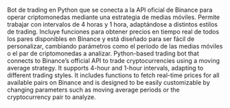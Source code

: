 Bot de trading en Python que se conecta a la API oficial de Binance para operar criptomonedas mediante una estrategia de medias móviles. Permite trabajar con intervalos de 4 horas y 1 hora, adaptándose a distintos estilos de trading. Incluye funciones para obtener precios en tiempo real de todos los pares disponibles en Binance y está diseñado para ser fácil de personalizar, cambiando parámetros como el período de las medias móviles o el par de criptomonedas a analizar.
Python-based trading bot that connects to Binance’s official API to trade cryptocurrencies using a moving average strategy. It supports 4-hour and 1-hour intervals, adapting to different trading styles. It includes functions to fetch real-time prices for all available pairs on Binance and is designed to be easily customizable by changing parameters such as moving average periods or the cryptocurrency pair to analyze.
